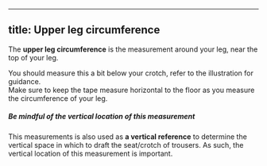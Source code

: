***

## title: Upper leg circumference

The **upper leg circumference** is the measurement around your leg, near the top of your leg.

You should measure this a bit below your crotch, refer to the illustration for guidance.\
Make sure to keep the tape measure horizontal to the floor as you measure the circumference of your leg.

<Tip>

##### Be mindful of the vertical location of this measurement

This measurements is also used as **a vertical reference** to determine the vertical space in which to draft the seat/crotch of trousers. As such, the vertical location of this measurement is important.

</Tip>

